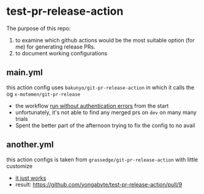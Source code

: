 # test-pr-release-action

The purpose of this repo:
1. to examine which github actions would be the most suitable option (for me) for generating release PRs.
1. to document working configurations 

## main.yml
this action config uses `bakunyo/git-pr-release-action` in which it calls the og `x-motemen/git-pr-release`

- the workflow [run without authentication errors](https://github.com/yongabyte/test-pr-release-action/runs/1974359644?check_suite_focus=true) from the start
- unfortunately, it's not able to find any merged prs on `dev` on many many trials
- Spent the better part of the afternoon trying to fix the config to no avail


## another.yml
this action configs is taken from `grassedge/git-pr-release-action` with little customize

- [it just works](https://github.com/yongabyte/test-pr-release-action/actions/runs/597414806)
- result: https://github.com/yongabyte/test-pr-release-action/pull/9
